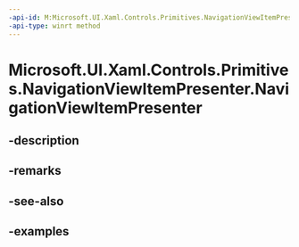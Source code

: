 ```yaml
---
-api-id: M:Microsoft.UI.Xaml.Controls.Primitives.NavigationViewItemPresenter.#ctor
-api-type: winrt method
---
```


<!-- Method syntax.
public NavigationViewItemPresenter.NavigationViewItemPresenter()
-->

# Microsoft.UI.Xaml.Controls.Primitives.NavigationViewItemPresenter.NavigationViewItemPresenter

## -description

## -remarks

## -see-also

## -examples

